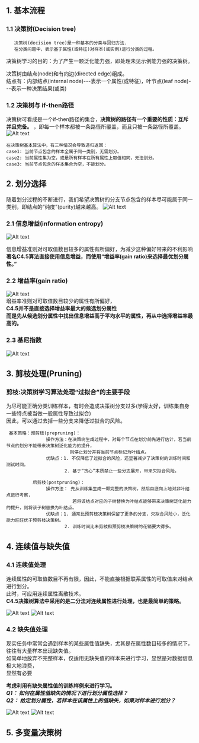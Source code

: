 ## 1. 基本流程
### 1.1 决策树(Decision tree)
       决策树(decision tree)是一种基本的分类与回归方法.   
       在分类问题中，表示基于属性(或特征)对样本(或实例)进行分类的过程。
       
决策树学习的目的：为了产生一颗泛化能力强，即处理未见示例能力强的决策树。

决策树由结点(node)和有向边(directed edge)组成。   
      结点有：内部结点(internal node)---表示一个属性(或特征)，叶节点(leaf node)---表示一种决策结果(或类)
      
### 1.2 决策树与 if-then路径
决策树可看成是一个if-then路径的集合，**决策树的路径有一个重要的性质：互斥并且完备。** ，即每一个样本都被一条路径所覆盖，而且只被一条路径所覆盖。
![Alt text](https://github.com/kawarnana/Machine-Learning/blob/master/pictures/%E5%86%B3%E7%AD%96%E6%A0%91%E7%AE%97%E6%B3%95.png)
    
    在决策树基本算法中，有三种情况会导致递归返回：
    case1: 当前节点包含的样本全属于同一类别，无需划分。   
    case2: 当前属性集为空，或是所有样本在所有属性上取值相同，无法划分。
    case3: 当前节点包含的样本集合为空，不能划分。
    
## 2. 划分选择

随着划分过程的不断进行，我们希望决策树的分支节点包含的样本尽可能属于同一类别，即结点的“纯度”(purity)越来越高。
![Alt text](https://github.com/kawarnana/Machine-Learning/blob/master/pictures/%E4%BF%A1%E6%81%AF%E7%86%B5.PNG)

### 2.1 信息增益(information entropy)

![Alt text](https://github.com/kawarnana/Machine-Learning/blob/master/pictures/%E4%BF%A1%E6%81%AF%E5%A2%9E%E7%9B%8A.PNG) 

信息增益准则对可取值数目较多的属性有所偏好，为减少这种偏好带来的不利影响  
**著名C4.5算法直接使用信息增益，而使用“增益率(gain ratio)来选择最优划分属性。”**

### 2.2 增益率(gain ratio)

![Alt text](https://github.com/kawarnana/Machine-Learning/blob/master/pictures/%E5%A2%9E%E7%9B%8A%E7%8E%87.PNG)   
增益率准则对可取值数目较少的属性有所偏好，   
**C4.5并不是直接选择增益率最大的候选划分属性**   
**而是先从候选划分属性中找出信息增益高于平均水平的属性，再从中选择增益率最高的。**

### 2.3 基尼指数

![Alt text](https://github.com/kawarnana/Machine-Learning/blob/master/pictures/%E4%BF%A1%E6%81%AF%E5%A2%9E%E7%9B%8A.PNG)

## 3. 剪枝处理(Pruning)

### 剪枝:决策树学习算法处理“过拟合”的主要手段

为尽可能正确分类训练样本，有时会造成决策树分支过多(学得太好，训练集自身一些特点被当做一般属性导致过拟合)   
因此，可以通过去掉一些分支来降低过拟合的风险。

     基本策略：预剪枝(prepruning)：   
                   操作方法：在决策树生成过程中，对每个节点在划分前先进行估计，若当前节点的划分不能带来决策树泛化能力的提升，   
                            则停止划分并将当前节点标记为叶结点。
                   优缺点：1. 不仅降低了过拟合的风险，还显著减少了决策树的训练时间和测试时间。
                          2. 基于“贪心”本质禁止一些分支展开，带来欠拟合风险。
                           
              后剪枝(postpruning)：
                   操作方法： 先从训练集生成一颗完整的决策树。然后自底向上地对非叶结点进行考察，   
                             若将该结点对应的子树替换为叶结点能够带来决策树泛化能力的提升，则将该子树替换为叶结点。   
                   优缺点：1. 通常比预剪枝决策树保留了更多的分支，欠拟合风险小，泛化能力旺旺优于预剪枝决策树。   
                          2. 训练时间比未剪枝和预剪枝决策树的花销要大得多。
## 4. 连续值与缺失值
### 4.1 连续值处理

连续属性的可取值数目不再有限，因此，不能直接根据联系属性的可取值来对结点进行划分。   
此时，可应用连续属性离散技术。   
**C4.5决策树算法中采用的是二分法对连续属性进行处理，也是最简单的策略。**

![Alt text](https://github.com/kawarnana/Machine-Learning/blob/master/pictures/%E8%BF%9E%E7%BB%AD%E5%80%BC1.PNG)
![Alt text](https://github.com/kawarnana/Machine-Learning/blob/master/pictures/%E8%BF%9E%E7%BB%AD%E5%80%BC2.PNG)
### 4.2 缺失值处理
现实任务中常常会遇到样本的某些属性值缺失，尤其是在属性数目较多的情况下，往往有大量样本出现缺失值。   
如简单地放弃不完整样本，仅适用无缺失值的样本来进行学习，显然是对数据信息极大地浪费，   
显然有必要  

**考虑利用有缺失属性值的训练样例来进行学习。**   
***Q1： 如何在属性值缺失的情况下进行划分属性选择？***   
***Q2： 给定划分属性，若样本在该属性上的值缺失，如果对样本进行划分？***

![Alt text](https://github.com/kawarnana/Machine-Learning/blob/master/pictures/%E7%BC%BA%E5%A4%B1%E5%80%BC1.PNG)
![Alt text](https://github.com/kawarnana/Machine-Learning/blob/master/pictures/%E7%BC%BA%E5%A4%B1%E5%80%BC2.PNG)

## 5. 多变量决策树
